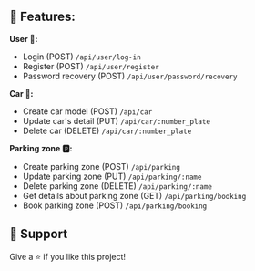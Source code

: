 ## **🚀 Features:**

**User 👤:**

- Login (POST) `/api/user/log-in`
- Register (POST) `/api/user/register`
- Password recovery (POST) `/api/user/password/recovery`

**Car 🚗:**

- Create car model (POST) `/api/car`
- Update car's detail (PUT) `/api/car/:number_plate`
- Delete car (DELETE) `/api/car/:number_plate`

**Parking zone 🅿️:**

- Create parking zone (POST) `/api/parking`
- Update parking zone (PUT) `/api/parking/:name`
- Delete parking zone (DELETE) `/api/parking/:name`
- Get details about parking zone (GET) `/api/parking/booking`
- Book parking zone (POST) `/api/parking/booking`

## 🤝 Support

Give a ⭐️ if you like this project!
